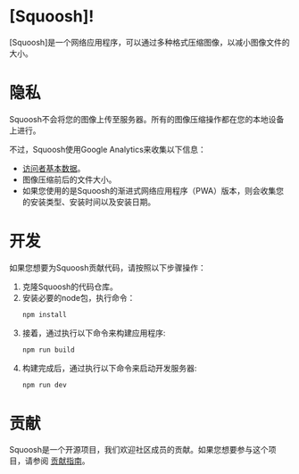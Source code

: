 # [Squoosh]!

[Squoosh]是一个网络应用程序，可以通过多种格式压缩图像，以减小图像文件的大小。

# 隐私

Squoosh不会将您的图像上传至服务器。所有的图像压缩操作都在您的本地设备上进行。

不过，Squoosh使用Google Analytics来收集以下信息：

- [访问者基本数据](https://support.google.com/analytics/answer/6004245?ref_topic=2919631)。
- 图像压缩前后的文件大小。
- 如果您使用的是Squoosh的渐进式网络应用程序（PWA）版本，则会收集您的安装类型、安装时间以及安装日期。

# 开发

如果您想要为Squoosh贡献代码，请按照以下步骤操作：

1. 克隆Squoosh的代码仓库。
2. 安装必要的node包，执行命令：
   ```sh
   npm install
   ```
3. 接着，通过执行以下命令来构建应用程序:
   ```sh
   npm run build
   ```
4. 构建完成后，通过执行以下命令来启动开发服务器:
   ```sh
   npm run dev
   ```




# 贡献
Squoosh是一个开源项目，我们欢迎社区成员的贡献。如果您想要参与这个项目，请参阅 [贡献指南](/CONTRIBUTING.md)。

[demo]: https://squoosh.app
